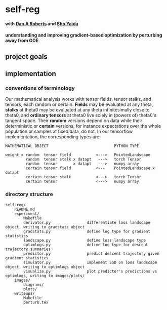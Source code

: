 [//]: # (author: samtenka)
[//]: # (change: 2019-06-10)
[//]: # (create: 2019-06-10)
[//]: # (descrp: introduction to project goals and code organization)

# self-reg
#### with [Dan A Roberts](http://www.sns.ias.edu/~roberts/) and [Sho Yaida](http://sites.google.com/site/shoyaida/)
#### understanding and improving gradient-based optimization by perturbing away from ODE

## project goals 

## implementation 

### conventions of terminology

Our mathematical analysis works with tensor fields, tensor stalks, and tensors, each random or 
certain.  **Fields** may be evaluated at any theta, **stalks** at theta0 may be evaluated at
any theta infinitesimally close to theta0, and **ordinary tensors** at theta0 live solely in
(powers of) theta0's tangent space.  Their **random** versions depend on data while their
deterministic or **certain** versions, for instance expectations over the whole population or
samples at fixed data, do not.  In our tensorflow implementation, the corresponding types are: 

    MATHEMATICAL OBJECT                             PYTHON TYPE
    
    weight x random  tensor field           <--->   PointedLandscape 
             random  tensor stalk x datapt   --->   torch Tensor 
             random  tensor       x datapt   --->   numpy array 
             certain tensor field           <---    PointedLandscape x datapt
             certain tensor stalk           <--->   torch Tensor     
             certain tensor                 <--->   numpy array 

### directory structure
    self-reg/
        README.md
        experiment/
            Makefile
            derivator.py                differentiate loss landscape object, writing to gradstats object
            gradstats.py                define log type for gradient statistics  
            landscape.py                define loss landscape type
            optimlogs.py                define log type for descent trajectory summaries
            predictor.py                predict descent trajectory given gradient statistics  
            simulator.py                implement SGD on loss landscape object, writing to optimlogs object 
            visualize.py                plot predictor's predictions vs optimlogs, writing to images/plots/
        images/
            diagrams/
            plots/
        writeups/
            Makefile
            perturb.tex 
